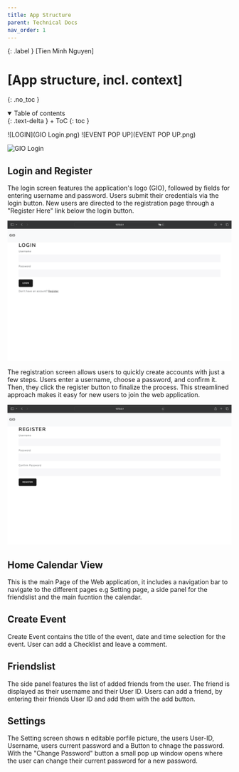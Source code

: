 ```yaml
---
title: App Structure
parent: Technical Docs
nav_order: 1
---
```


{: .label }
[Tien Minh Nguyen]

# [App structure, incl. context]
{: .no_toc }

<details open markdown="block">
{: .text-delta }
<summary>Table of contents</summary>
+ ToC
{: toc }

![LOGIN](GIO Login.png)
![EVENT POP UP](EVENT POP UP.png)

<img width="530" alt="GIO Login" src="https://github.com/mdxng/docs/assets/images/GIO Login.png">

</details>

## Login and Register

The login screen features the application's logo (GIO), followed by fields for entering username and password. Users submit their credentials via the login button. New users are directed to the registration page through a "Register Here" link below the login button. 

<img width="530" alt="GIO Login Screen" src="https://github.com/mdxng/gio/blob/ae1b2850d2842dce0857cbb2edf15b787caa2da8/docs/assets/images/APP%20images/GIO%20Login%20Screen.png?raw=true">

The registration screen allows users to quickly create accounts with just a few steps.
Users enter a username, choose a password, and confirm it. Then, they click the register button to finalize the process. This streamlined approach makes it easy for new users to join the web application.

<img width="530" alt="GIO Register Screen" src="https://github.com/mdxng/gio/blob/main/docs/assets/images/APP%20images/GIO%20Register%20Screen.png?raw=true">

## Home Calendar View

This is the main Page of the Web application, it includes a navigation bar to navigate to the different pages e.g Setting page, a side panel for the friendslist and the main fucntion the calendar. 


## Create Event
Create Event contains the title of the event, date and time selection for the event. User can add a Checklist and leave a comment.


## Friendslist

The side panel features the list of added friends from the user. The friend is displayed as their username and their User ID. Users can add a friend, by entering their friends User ID and add them with the add button.

## Settings 

The Setting screen shows  n editable porfile picture, the users User-ID, Username, users current password and a Button to chnage the password.
With the "Change Password" button a small pop up window opens where the user can change their current password for a new password.


